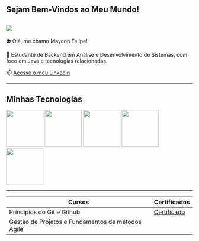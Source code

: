 ## Sejam Bem-Vindos ao Meu Mundo!

![](https://media.tenor.com/k_FD58xnsicAAAAj/work-internet.gif)
--------------

👽 Olá, me chamo Maycon Felipe!

🎒 Estudante de Backend em Análise e Desenvolvimento de Sistemas, com foco em Java e tecnologias relacionadas.

📫 [Acesse o meu Linkedin](https://www.linkedin.com/in/maycon-felipe-ba6939304/)

-----

## Minhas Tecnologias

<img src ="https://cdn.jsdelivr.net/gh/devicons/devicon@latest/icons/java/java-plain-wordmark.svg" width="100px">
<img src ="https://cdn.jsdelivr.net/gh/devicons/devicon@latest/icons/python/python-original-wordmark.svg" width="100px">

<img src ="https://cdn.jsdelivr.net/gh/devicons/devicon@latest/icons/azuresqldatabase/azuresqldatabase-original.svg" width="100px">


<img src ="https://cdn.jsdelivr.net/gh/devicons/devicon@latest/icons/git/git-plain-wordmark.svg" width="100px">
<img src ="https://cdn.jsdelivr.net/gh/devicons/devicon@latest/icons/github/github-original.svg" width="100px">

------
| Cursos | Certificados |
|-------- | ---------------- |
| Príncipios do Git e Github |[Certificado](https://hermes.dio.me/certificates/VSH3JI59.pdf)
|Gestão de Projetos e Fundamentos de métodos Agile|

<!--
**mayconfp/mayconfp** is a ✨ _special_ ✨ repository because its `README.md` (this file) appears on your GitHub profile.

Here are some ideas to get you started:

- 🔭 I’m currently working on ...
- 🌱 I’m currently learning ...
- 👯 I’m looking to collaborate on ...
- 🤔 I’m looking for help with ...
- 💬 Ask me about ...
- 📫 How to reach me: ...
- 😄 Pronouns: ...
- ⚡ Fun fact: ...
-->
